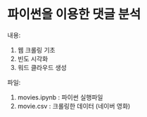 # 파이썬을 이용한 댓글 분석
내용: 
  1. 웹 크롤링 기초
  2. 빈도 시각화
  3. 워드 클라우드 생성

파일:
  1. movies.ipynb : 파이썬 실행파일
  2. movie.csv : 크롤링한 데이터 (네이버 영화)
